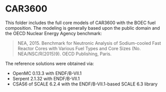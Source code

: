 # CAR3600

This folder includes the full core models of CAR3600 with the BOEC fuel composition. The modeling is generally based upon the public domain and the OECD Nuclear Energy Agency benchmark:

> NEA, 2015. Benchmark for Neutronic Analysis of Sodium-cooled Fast Reactor Cores with Various Fuel Types and Core Sizes (No. NEA/NSC/R(2015)9). OECD Publishing, Paris.

The reference solutions were obtained via:
* OpenMC 0.13.3 with ENDF/B-VII.1
* Serpent 2.1.32 with ENDF/B-VII.1
* CSAS6 of SCALE 6.2.4 with the ENDF/B-VII.1-based SCALE 6.3 library
